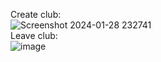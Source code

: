 Create club:
<br />
![Screenshot 2024-01-28 232741](https://github.com/Tech-neophyte/UI-UX-Case-Studies/assets/122295513/2237b27e-eec9-4e2e-8db2-747bdd5f1641)
<br />
Leave club:
<br />
![image](https://github.com/Tech-neophyte/UI-UX-Case-Studies/assets/122295513/410dee8a-3336-4266-a83e-23bb67529d37)
